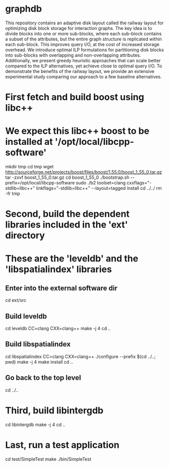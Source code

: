 graphdb
=======

This repository contains an adaptive disk layout called the railway layout for
optimizing disk block storage for interaction graphs. The key idea is to divide
blocks into one or more sub-blocks, where each sub-block contains a subset of
the attributes, but the entire graph structure is replicated within each
sub-block. This improves query I/O, at the cost of increased storage overhead.
We introduce optimal ILP formulations for partitioning disk blocks into
sub-blocks with overlapping and non-overlapping attributes. Additionally, we
present greedy heuristic approaches that can scale better compared to the ILP
alternatives, yet achieve close to optimal query I/O. To demonstrate the
benefits of the railway layout, we provide an extensive experimental study
comparing our approach to a few baseline alternatives.

# First fetch and build boost using libc++
# We expect this libc++ boost to be installed at '/opt/local/libcpp-software'

mkdir tmp
cd tmp
wget http://sourceforge.net/projects/boost/files/boost/1.55.0/boost_1_55_0.tar.gz
tar -zxvf boost_1_55_0.tar.gz
cd boost_1_55_0
./bootstrap.sh --prefix=/opt/local/libcpp-software
sudo ./b2 toolset=clang cxxflags="-stdlib=libc++" linkflags="-stdlib=libc++" --layout=tagged  install
cd ../../
rm -fr tmp

# Second, build the dependent libraries included in the 'ext' directory
# These are the 'leveldb' and the 'libspatialindex' libraries

## Enter into the external software dir
cd ext/src

## Build leveldb
cd leveldb
CC=clang CXX=clang++ make -j 4
cd ..

## Build libspatialindex
cd libspatialindex
CC=clang CXX=clang++ ./configure --prefix $(cd ../..; pwd)
make -j 4
make install
cd ..

## Go back to the top level
cd ../..

# Third, build libintergdb
cd libintergdb
make -j 4
cd ..

# Last, run a test application
cd test/SimpleTest
make
./bin/SimpleTest 







